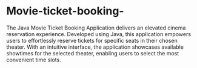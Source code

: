 # Movie-ticket-booking-
The Java Movie Ticket Booking Application delivers an elevated cinema reservation experience. Developed using Java, this application empowers users to effortlessly reserve tickets for specific seats in their chosen theater. With an intuitive interface, the application showcases available showtimes for the selected theater, enabling users to select the most convenient time slots.
